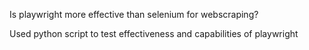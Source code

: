 Is playwright more effective than selenium for webscraping?

Used python script to test effectiveness and capabilities of playwright